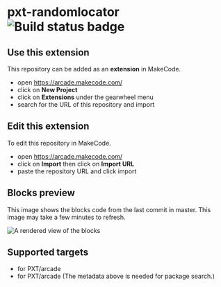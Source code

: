 # pxt-randomlocator ![Build status badge](https://github.com/ethandang1/pxt-randomlocator/workflows/MakeCode/badge.svg)



## Use this extension

This repository can be added as an **extension** in MakeCode.

* open https://arcade.makecode.com/
* click on **New Project**
* click on **Extensions** under the gearwheel menu
* search for the URL of this repository and import

## Edit this extension

To edit this repository in MakeCode.

* open https://arcade.makecode.com/
* click on **Import** then click on **Import URL**
* paste the repository URL and click import

## Blocks preview

This image shows the blocks code from the last commit in master.
This image may take a few minutes to refresh.

![A rendered view of the blocks](https://github.com/ethandang1/pxt-randomlocator/raw/master/.makecode/blocks.png)

## Supported targets

* for PXT/arcade
* for PXT/arcade
(The metadata above is needed for package search.)

